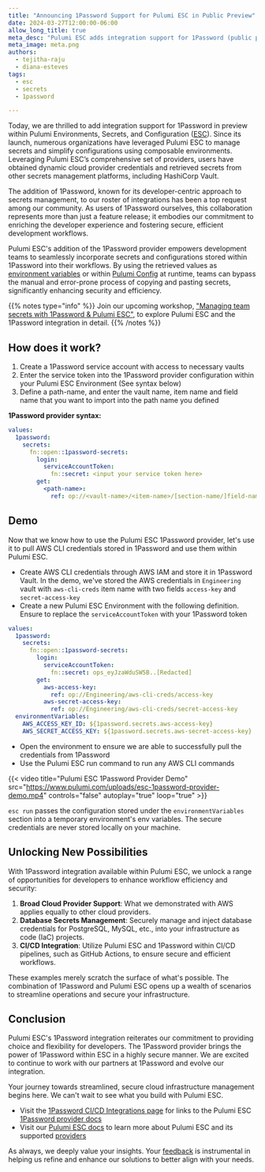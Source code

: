 ```yaml
---
title: "Announcing 1Password Support for Pulumi ESC in Public Preview"
date: 2024-03-27T12:00:00-06:00
allow_long_title: true
meta_desc: "Pulumi ESC adds integration support for 1Password (public preview) to empower developers to work more efficiently and securely using their preferred tools"
meta_image: meta.png
authors:
  - tejitha-raju
  - diana-esteves
tags:
  - esc
  - secrets
  - 1password

---
```


Today, we are thrilled to add integration support for 1Password in preview within Pulumi Environments, Secrets, and Configuration ([ESC](/product/esc)). Since its launch, numerous organizations have leveraged Pulumi ESC to manage secrets and simplify configurations using composable environments. Leveraging Pulumi ESC’s comprehensive set of providers, users have obtained dynamic cloud provider credentials and retrieved secrets from other secrets management platforms, including HashiCorp Vault.

The addition of 1Password, known for its developer-centric approach to secrets management, to our roster of integrations has been a top request among our community. As users of 1Password ourselves, this collaboration represents more than just a feature release; it embodies our commitment to enriching the developer experience and fostering secure, efficient development workflows.

<!--more-->

Pulumi ESC's addition of the 1Password provider empowers development teams to seamlessly incorporate secrets and configurations stored within 1Password into their workflows. By using the retrieved values as [environment variables](/docs/esc/environments/#projecting-environment-variables) or within [Pulumi Config](/docs/esc/environments/#using-environments-with-pulumi-iac) at runtime, teams can bypass the manual and error-prone process of copying and pasting secrets, significantly enhancing security and efficiency.

{{% notes type="info" %}}
Join our upcoming workshop, ["Managing team secrets with 1Password & Pulumi ESC"](https://www.pulumi.com/resources/managing-team-secrets-1password-pulumi-esc/), to explore Pulumi ESC and the 1Password integration in detail.
{{% /notes %}}

## How does it work?

1. Create a 1Password service account with access to necessary vaults
2. Enter the service token into the 1Password provider configuration within your Pulumi ESC Environment (See syntax below)
3. Define a path-name, and enter the vault name, item name and field name that you want to import into the path name you defined

**1Password provider syntax:**

```yaml
values:
  1password:
    secrets:
      fn::open::1password-secrets:
        login:
          serviceAccountToken:
            fn::secret: <input your service token here>
        get:
          <path-name>:
            ref: op://<vault-name>/<item-name>/[section-name/]field-name
```

## Demo

Now that we know how to use the Pulumi ESC 1Password provider, let's use it to pull AWS CLI credentials stored in 1Password and use them within Pulumi ESC.

* Create AWS CLI credentials through AWS IAM and store it in 1Password Vault. In the demo, we've stored the AWS credentials in `Engineering` vault with `aws-cli-creds` item name with two fields `access-key` and `secret-access-key`
* Create a new Pulumi ESC Environment with the following definition. Ensure to replace the `serviceAccountToken` with your 1Password token

```yaml
values:
  1password:
    secrets:
      fn::open::1password-secrets:
        login:
          serviceAccountToken:
            fn::secret: ops_eyJzaWduSW5B..[Redacted]
        get:
          aws-access-key:
            ref: op://Engineering/aws-cli-creds/access-key
          aws-secret-access-key:
            ref: op://Engineering/aws-cli-creds/secret-access-key
  environmentVariables:
    AWS_ACCESS_KEY_ID: ${1password.secrets.aws-access-key}
    AWS_SECRET_ACCESS_KEY: ${1password.secrets.aws-secret-access-key}
 ```

* Open the environment to ensure we are able to successfully pull the credentials from 1Password
* Use the Pulumi ESC run command to run any AWS CLI commands

{{< video title="Pulumi ESC 1Password Provider Demo" src="https://www.pulumi.com/uploads/esc-1password-provider-demo.mp4" controls="false" autoplay="true" loop="true" >}}

`esc run` passes the configuration stored under the `environmentVariables` section into a temporary environment's env variables. The secure credentials are never stored locally on your machine.


## Unlocking New Possibilities

With 1Password integration available within Pulumi ESC, we unlock a range of opportunities for developers to enhance workflow efficiency and security:

1. **Broad Cloud Provider Support**: What we demonstrated with AWS applies equally to other cloud providers.
2. **Database Secrets Management**: Securely manage and inject database credentials for PostgreSQL, MySQL, etc., into your infrastructure as code (IaC) projects.
3. **CI/CD Integration**: Utilize Pulumi ESC and 1Password within CI/CD pipelines, such as GitHub Actions, to ensure secure and efficient workflows.

These examples merely scratch the surface of what's possible. The combination of 1Password and Pulumi ESC opens up a wealth of scenarios to streamline operations and secure your infrastructure.

## Conclusion

Pulumi ESC's 1Password integration reiterates our commitment to providing choice and flexibility for developers. The 1Password provider brings the power of 1Password within ESC in a highly secure manner. We are excited to continue to work with our partners at 1Password and evolve our integration.

Your journey towards streamlined, secure cloud infrastructure management begins here. We can't wait to see what you build with Pulumi ESC.

* Visit the [1Password CI/CD Integrations page](https://developer.1password.com/docs/ci-cd/) for links to the Pulumi ESC [1Password provider docs](/docs/esc/providers/1password-secrets/)
* Visit our [Pulumi ESC docs](/docs/esc/) to learn more about Pulumi ESC and its supported [providers](/docs/esc/providers/)

As always, we deeply value your insights. Your [feedback](https://github.com/pulumi/esc/issues/new/choose) is instrumental in helping us refine and enhance our solutions to better align with your needs.
